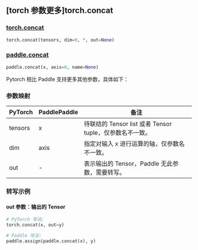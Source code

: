 ## [torch 参数更多]torch.concat

### [torch.concat](https://pytorch.org/docs/stable/generated/torch.concat.html#torch.concat)

```python
torch.concat(tensors, dim=0, *, out=None)
```

### [paddle.concat](https://www.paddlepaddle.org.cn/documentation/docs/zh/api/paddle/concat_cn.html)

```python
paddle.concat(x, axis=0, name=None)
```

Pytorch 相比 Paddle 支持更多其他参数，具体如下：

### 参数映射

| PyTorch | PaddlePaddle | 备注                                                     |
| ------- | ------------ | -------------------------------------------------------- |
| tensors | x            | 待联结的 Tensor list 或者 Tensor tuple，仅参数名不一致。 |
| dim     | axis         | 指定对输入 x 进行运算的轴，仅参数名不一致。              |
| out     | -            | 表示输出的 Tensor，Paddle 无此参数，需要转写。       |

### 转写示例

#### out 参数：输出的 Tensor

```python
# PyTorch 写法:
torch.concat(x, out=y)

# Paddle 写法:
paddle.assign(paddle.concat(x), y)
```
